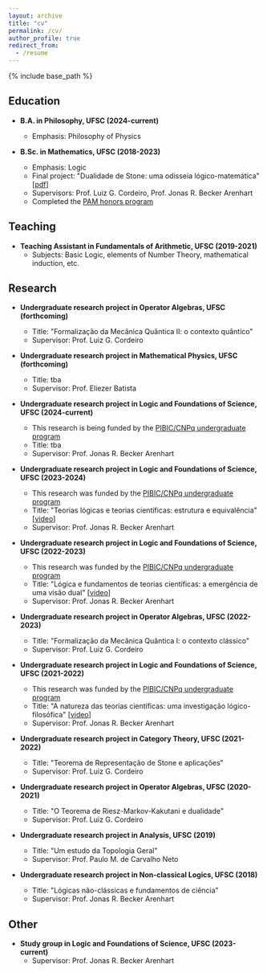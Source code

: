 ```yaml
---
layout: archive
title: "cv"
permalink: /cv/
author_profile: true
redirect_from:
  - /resume
---
```


{% include base_path %}

## Education

* **B.A. in Philosophy, UFSC (2024-current)**
  * Emphasis: Philosophy of Physics

* **B.Sc. in Mathematics, UFSC (2018-2023)**
  * Emphasis: Logic
  * Final project: "Dualidade de Stone: uma odisseia lógico-matemática" [[pdf](https://repositorio.ufsc.br/bitstream/handle/123456789/255148/tcc_julio%20candido%20veloso%20barczyszyn.pdf?sequence=1&isAllowed=y)]
  * Supervisors: Prof. Luiz G. Cordeiro, Prof. Jonas R. Becker Arenhart
  * Completed the [PAM honors program](http://pam.mtm.ufsc.br/)

## Teaching

* **Teaching Assistant in Fundamentals of Arithmetic, UFSC (2019-2021)**
  * Subjects: Basic Logic, elements of Number Theory, mathematical induction, etc. 

## Research

* **Undergraduate research project in Operator Algebras, UFSC (forthcoming)**
  * Title: "Formalização da Mecânica Quântica II: o contexto quântico"
  * Supervisor: Prof. Luiz G. Cordeiro
 
* **Undergraduate research project in Mathematical Physics, UFSC (forthcoming)**
  * Title: tba
  * Supervisor: Prof. Eliezer Batista

* **Undergraduate research project in Logic and Foundations of Science, UFSC (2024-current)**
  * This research is being funded by the [PIBIC/CNPq undergraduate program](http://pibic.propesq.ufsc.br/)
  * Title: tba
  * Supervisor: Prof. Jonas R. Becker Arenhart

* **Undergraduate research project in Logic and Foundations of Science, UFSC (2023-2024)**
  * This research was funded by the [PIBIC/CNPq undergraduate program](http://pibic.propesq.ufsc.br/)
  * Title: "Teorias lógicas e teorias científicas: estrutura e equivalência" [[video](https://repositorio.ufsc.br/handle/123456789/259340)]
  * Supervisor: Prof. Jonas R. Becker Arenhart

* **Undergraduate research project in Logic and Foundations of Science, UFSC (2022-2023)**
  * This research was funded by the [PIBIC/CNPq undergraduate program](http://pibic.propesq.ufsc.br/)
  * Title: "Lógica e fundamentos de teorias científicas: a emergência de uma visão dual" [[video](https://repositorio.ufsc.br/handle/123456789/251015)]
  * Supervisor: Prof. Jonas R. Becker Arenhart

* **Undergraduate research project in Operator Algebras, UFSC (2022-2023)**
  * Title: "Formalização da Mecânica Quântica I: o contexto clássico"
  * Supervisor: Prof. Luiz G. Cordeiro

* **Undergraduate research project in Logic and Foundations of Science, UFSC (2021-2022)**
  * This research was funded by the [PIBIC/CNPq undergraduate program](http://pibic.propesq.ufsc.br/)
  * Title: "A natureza das teorias científicas: uma investigação lógico-filosófica" [[video](https://repositorio.ufsc.br/handle/123456789/239384)]
  * Supervisor: Prof. Jonas R. Becker Arenhart

* **Undergraduate research project in Category Theory, UFSC (2021-2022)**
  * Title: "Teorema de Representação de Stone e aplicações"
  * Supervisor: Prof. Luiz G. Cordeiro

* **Undergraduate research project in Operator Algebras, UFSC (2020-2021)** 
  * Title: "O Teorema de Riesz-Markov-Kakutani e dualidade"
  * Supervisor: Prof. Luiz G. Cordeiro

* **Undergraduate research project in Analysis, UFSC (2019)** 
  * Title: "Um estudo da Topologia Geral"
  * Supervisor: Prof. Paulo M. de Carvalho Neto

* **Undergraduate research project in Non-classical Logics, UFSC (2018)** 
  * Title: "Lógicas não-clássicas e fundamentos de ciência"
  * Supervisor: Prof. Jonas R. Becker Arenhart

## Other

* **Study group in Logic and Foundations of Science, UFSC (2023-current)**
  * Supervisor: Prof. Jonas R. Becker Arenhart
